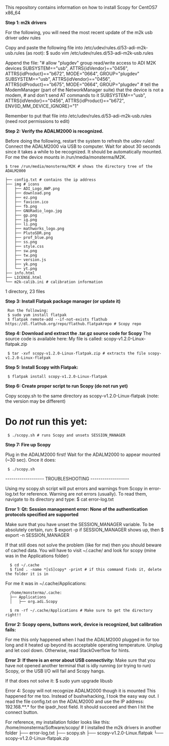 This repository contains information on how to install Scopy for CentOS7 x86_64

**Step 1: m2k drivers**

For the following, you will need the most recent update of the m2k usb driver
udev rules

Copy and paste the following file into /etc/udev/rules.d/53-adi-m2k-usb.rules (as root):
	$ sudo vim /etc/udev/rules.d/53-adi-m2k-usb.rules

Append the file:
	"# allow "plugdev" group read/write access to ADI M2K devices
	SUBSYSTEM=="usb", ATTRS{idVendor}=="0456", ATTRS{idProduct}=="b672", MODE="0664", GROUP="plugdev" 
	SUBSYSTEM=="usb", ATTRS{idVendor}=="0456", ATTRS{idProduct}=="b675", MODE="0664", GROUP="plugdev"
	# tell the ModemManager (part of the NetworkManager suite) that the device is not a modem, 
	# and don't send AT commands to it
	SUBSYSTEM=="usb", ATTRS{idVendor}=="0456", ATTRS{idProduct}=="b672", ENV{ID_MM_DEVICE_IGNORE}="1"

Remember to put that file into /etc/udev/rules.d/53-adi-m2k-usb.rules (need root permissions to edit)

**Step 2: Verify the ADALM2000 is recognized.**

Before doing the following, restart the system to refresh the udev rules!
Connect the ADALM2000 via USB to computer. Wait for about 30 seconds since it 
takes a while to be recognized. It should be automatically mounted. For me the
device mounts in /run/media/monsterma/M2K. 

	$ tree /run/media/monsterma/M2K # shows the directory tree of the ADALM2000

	├── config.txt # contains the ip address
	├── img # icons
	│   ├── ADI_Logo_AWP.png
	│   ├── download.png
	│   ├── ez.png
	│   ├── favicon.ico
	│   ├── fb.png
	│   ├── GNURadio_logo.jpg
	│   ├── gp.png
	│   ├── ig.png
	│   ├── li.png
	│   ├── mathworks_logo.png
	│   ├── PlutoSDR.png
	│   ├── prof_blue.png
	│   ├── ss.png
	│   ├── style.css
	│   ├── sw.png
	│   ├── tw.png
	│   ├── version.js
	│   ├── yk.png
	│   └── yt.png
	├── info.html
	├── LICENSE.html
	└── m2k-calib.ini # calibration information
1 directory, 23 files


**Step 3: Install Flatpak package manager (or update it)**

	 Run the following:
	 $ sudo yum install flatpak 
	 $ flatpak remote-add --if-not-exists flathub https://dl.flathub.org/repo/flathub.flatpakrepo # Scopy repo


**Step 4: Download and extract the .tar.gz source code for Scopy**
	 The source code is available here: 
	 My file is called: scopy-v1.2.0-Linux-flatpak.zip

	 $ tar -xvf scopy-v1.2.0-Linux-flatpak.zip # extracts the file scopy-v1.2.0-Linux-flatpak


**Step 5: Install Scopy with Flatpak:**

	 $ flatpak install scopy-v1.2.0-Linux-flatpak


**Step 6: Create proper script to run Scopy (do not run yet)**
	 
 Copy scopy.sh to the same directory as scopy-v1.2.0-Linux-flatpak (note: the version may be different)
# Do *not* run this yet:
	 $ ./scopy.sh # runs Scopy and unsets SESSION_MANAGER


**Step 7: Fire up Scopy**

 Plug in the ADALM2000 first! Wait for the ADALM2000 to appear mounted (~30 sec). Once it does:

	 $ ./scopy.sh

------------------- TROUBLESHOOTING -------------------

Using my scopy.sh script will put errors and warnings from Scopy in error-log.txt for reference. Warning are
not errors (usually). To read them, navigate to its directory and type:
	$ cat error-log.txt

**Error 1: Qt: Session management error: None of the authentication protocols specified are supported**

Make sure that you have unset the SESSION_MANAGER variable. To be absolutely certain, run:
	  $ export -p
if SESSION_MANAGER shows up, then
	  $ export -n SESSION_MANAGER

 If that still does not solve the problem (like for me) then you should beware of cached data. You will
 have to visit ~/.cache/ and look for scopy (mine was in the Applications folder)

	  $ cd ~/.cache
	  $ find . -name *[sS]copy* -print # if this command finds it, delete the folder it is in

For me it was in ~/.cache/Applications:
	  
	  /home/monsterma/.cache:
	  ├── Applications
	  │   ├── org.adi.Scopy

	  $ rm -rf ~/.cache/Applications # Make sure to get the directory right!!

**Error 2: Scopy opens, buttons work, device is recognized, but calibration fails:**

 For me this only happened when I had the ADALM2000 plugged in for too long and
 it heated up beyond its acceptable operating temperature. Unplug and let cool
 down. Otherwise, read StackOverflow for hints.

**Error 3: If there is an error about USB connectivity:**
	  Make sure that you have not opened another terminal that is idly running (or trying to run)
	  Scopy, or the USB I/O will fail and Scopy hangs.

  If that does not solve it:
	  $ sudo yum upgrade libusb

Error 4: Scopy will not recognize ADALM2000 though it is mounted
	  This happened for me too. Instead of bushwhacking, I took the easy way
	  out. I read the file config.txt on the ADALM2000 and use the IP address: 192.168.**.*
	  for the ipadr_host field. It should succeed and then I hit the connect button.


For reference, my installation folder looks like this:
/home/monsterma/Software/scopy/ # I installed the m2k drivers in another folder
 ├── error-log.txt
 ├── scopy.sh
 ├── scopy-v1.2.0-Linux.flatpak
 └── scopy-v1.2.0-Linux-flatpak.zip


